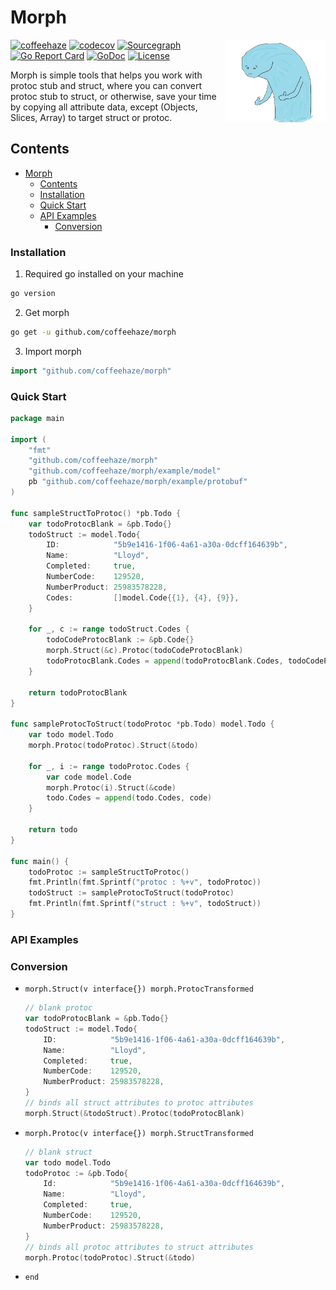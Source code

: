 # Morph

<img align="right" width="159px" src="https://raw.githubusercontent.com/coffeehaze/asset/main/morph.png">

[![coffeehaze](https://circleci.com/gh/coffeehaze/morph.svg?style=svg)](https://github.com/coffeehaze/morph)
[![codecov](https://img.shields.io/codecov/c/github/coffeehaze/morph.svg)](https://codecov.io/gh/coffeehaze/morph)
[![Sourcegraph](https://sourcegraph.com/github.com/coffeehaze/morph/-/badge.svg)](https://sourcegraph.com/github.com/coffeehaze/morph?badge)
[![Go Report Card](https://goreportcard.com/badge/github.com/coffeehaze/morph)](https://goreportcard.com/report/github.com/coffeehaze/morph)
[![GoDoc](https://pkg.go.dev/badge/github.com/coffeehaze/morph?status.svg)](https://pkg.go.dev/github.com/coffeehaze/morph?tab=doc)
[![License](http://img.shields.io/badge/license-mit-blue.svg)](https://raw.githubusercontent.com/coffeehaze/morph/main/LICENSE)

Morph is simple tools that helps you work with protoc stub and struct, where you can convert protoc stub to struct, or
otherwise,
save your time by copying all attribute data, except (Objects, Slices, Array) to target struct or protoc.

## Contents

- [Morph](#morph)
    - [Contents](#contents)
    - [Installation](#installation)
    - [Quick Start](#quick-start)
    - [API Examples](#api-examples)
        - [Conversion](#conversion)

### Installation

1. Required go installed on your machine

```sh
go version
```

2. Get morph

```sh
go get -u github.com/coffeehaze/morph
```

3. Import morph

```go
import "github.com/coffeehaze/morph"
```

### Quick Start

```go
package main

import (
	"fmt"
	"github.com/coffeehaze/morph"
	"github.com/coffeehaze/morph/example/model"
	pb "github.com/coffeehaze/morph/example/protobuf"
)

func sampleStructToProtoc() *pb.Todo {
	var todoProtocBlank = &pb.Todo{}
	todoStruct := model.Todo{
		ID:            "5b9e1416-1f06-4a61-a30a-0dcff164639b",
		Name:          "Lloyd",
		Completed:     true,
		NumberCode:    129520,
		NumberProduct: 25983578228,
		Codes:         []model.Code{{1}, {4}, {9}},
	}

	for _, c := range todoStruct.Codes {
		todoCodeProtocBlank := &pb.Code{}
		morph.Struct(&c).Protoc(todoCodeProtocBlank)
		todoProtocBlank.Codes = append(todoProtocBlank.Codes, todoCodeProtocBlank)
	}

	return todoProtocBlank
}

func sampleProtocToStruct(todoProtoc *pb.Todo) model.Todo {
	var todo model.Todo
	morph.Protoc(todoProtoc).Struct(&todo)

	for _, i := range todoProtoc.Codes {
		var code model.Code
		morph.Protoc(i).Struct(&code)
		todo.Codes = append(todo.Codes, code)
	}

	return todo
}

func main() {
	todoProtoc := sampleStructToProtoc()
	fmt.Println(fmt.Sprintf("protoc : %+v", todoProtoc))
	todoStruct := sampleProtocToStruct(todoProtoc)
	fmt.Println(fmt.Sprintf("struct : %+v", todoStruct))
}
```

### API Examples

### Conversion

- `morph.Struct(v interface{}) morph.ProtocTransformed`
    ```go
    // blank protoc
    var todoProtocBlank = &pb.Todo{}
    todoStruct := model.Todo{
        ID:            "5b9e1416-1f06-4a61-a30a-0dcff164639b",
        Name:          "Lloyd",
        Completed:     true,
        NumberCode:    129520,
        NumberProduct: 25983578228,
    }
    // binds all struct attributes to protoc attributes
    morph.Struct(&todoStruct).Protoc(todoProtocBlank)
    ```

- `morph.Protoc(v interface{}) morph.StructTransformed`
    ```go
    // blank struct
    var todo model.Todo
    todoProtoc := &pb.Todo{
        Id:            "5b9e1416-1f06-4a61-a30a-0dcff164639b",
        Name:          "Lloyd",
        Completed:     true,
        NumberCode:    129520,
        NumberProduct: 25983578228,
    }
    // binds all protoc attributes to struct attributes
    morph.Protoc(todoProtoc).Struct(&todo)
    ```

- `end`